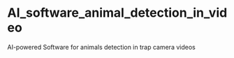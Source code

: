 # AI_software_animal_detection_in_video
 AI-powered Software for animals detection in trap camera videos 

